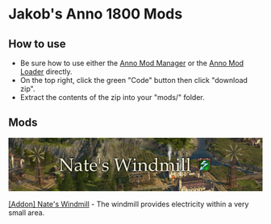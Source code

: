# Jakob's Anno 1800 Mods

## How to use

- Be sure how to use either the [Anno Mod Manager](https://www.nexusmods.com/anno1800/mods/35) or the [Anno Mod Loader](https://github.com/xforce/anno1800-mod-loader) directly.
- On the top right, click the green "Code" button then click "download zip".
- Extract the contents of the zip into your "mods/" folder.

## Mods

![](./%5BAddon%5D%20Nate's%20Windmill/banner.png)

[\[Addon\] Nate's Windmill](./%5BAddon%5D%20Nate's%20Windmill/) - The windmill provides electricity within a very small area.

